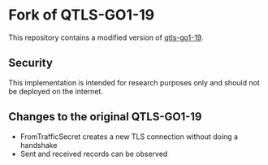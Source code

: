 # Fork of QTLS-GO1-19

This repository contains a modified version of [qtls-go1-19](https://github.com/marten-seemann/qtls-go1-19).

## Security
This implementation is intended for research purposes only and should not be deployed on the internet.

## Changes to the original QTLS-GO1-19
- FromTrafficSecret creates a new TLS connection without doing a handshake
- Sent and received records can be observed